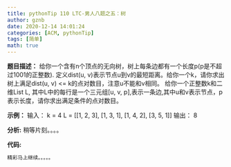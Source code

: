 ```yaml
---
title: pythonTip 110 LTC-男人八题之五：树
author: gznb
date: 2020-12-14 14:01:24
categories: [ACM, pythonTip]
tags: [简单]
math: true
---
```


**题目描述：**
给你一个含有n个顶点的无向树，树上每条边都有一个长度p(p是不超过1001的正整数).
定义dist(u, v)表示节点u到v的最短距离。给你一个k，请你求出树上满足dist(u, v) <= k的点对数目，注意u不能和v相同。
给你一个正整数k和二维List L, 其中L中的每行是一个三元组[u, v, p],表示一条边,其中u和v表示节点，p表示长度，请你求出满足条件的点对数目。

**示例：**
输入：
k = 4
L = [[1, 2, 3], [1, 3, 1], [1, 4, 2], [3, 5, 1]]
输出：
8


**分析:**
稍等片刻。。。。

**代码:**
```python
精彩马上继续。。。。。
```
